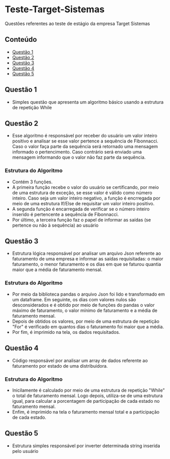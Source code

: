 # Teste-Target-Sistemas

Questões referentes ao teste de estágio da empresa Target Sistemas

## Conteúdo

 * [Questão 1](#Questão-1)
 * [Questão 2](#Questão-2)
 * [Questão 3](#Questão-3)
 * [Questão 4](#Questão-4)
 * [Questão 5](#Questão-5)


## Questão 1

- Simples questão que apresenta um algoritmo básico usando a estrutura de repetição While

## Questão 2

- Esse algoritmo é responsável por receber do usuário um valor inteiro positivo e analisar se esse valor pertence a sequência de Fibonnacci. Caso o valor faça parte da sequência será retornado uma mensagem informado o pertencimento. Caso contrário será enviado uma mensagem informando que o valor não faz parte da sequência.

### Estrutura do Algoritmo
- Contém 3 funções. 
- A primeira função recebe o valor do usuário se certificando, por meio de uma estrutura de exceção, se esse valor é válido como número inteiro. Caso seja um valor inteiro negativo, a função é encrregada por meio de uma estrutura If/Else de requisitar um valor inteiro positivo.
- A segunda função é encarregada de verificar se o número inteiro inserido é pertencente a sequência de Fibonnacci.
- Por último, a terceira função faz o papel de informar as saídas (se pertence ou não à sequência) ao usuário

## Questão 3

- Estrutura lógica responsável por analisar um arquivo Json referente ao faturamento de uma empresa e informar as saídas requisitadas: o maior faturamento, o menor faturamento e os dias em que se faturou quantia maior que a média de faturamento mensal.

### Estrutura do Algoritmo
- Por meio da biblioteca pandas o arquivo Json foi lido e transformado em um dataframe. Em seguinte, os dias com valores nulos são desconsiderados e é obtido por meio de funções do pandas o valor máximo de faturamento, o valor mínimo de faturamento e a média de faturamento mensal.
- Depois de obtidos os valores, por meio de uma estrutura de repetição "For" é verificado em quantos dias o faturamento foi maior que a média.
- Por fim, é imprimido na tela, os dados requisitados.

## Questão 4

- Código responsável por analisar um array de dados referente ao faturamento por estado de uma distribuidora.

### Estrutura do Algoritmo
- Inicilamente é calculado por meio de uma estrutura de repetição "While" o total de faturamento mensal. Logo depois, utiliza-se de uma estrutura igual, para calcular a porcentagem de participação de cada estado no faturamento mensal.
- Enfim, é imprimido na tela o faturamento mensal total e a participação de cada estado.

## Questão 5

- Estrutura simples responsável por inverter determinada string inserida pelo usuário
